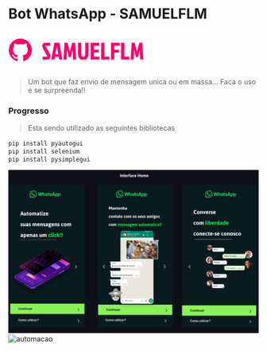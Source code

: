 # Bot WhatsApp - SAMUELFLM

<!---Esses são exemplos. Veja https://shields.io para outras pessoas ou para personalizar este conjunto de escudos. Você pode querer incluir dependências, status do projeto e informações de licença aqui--->

<img src="doc/img/logo.png" alt="logo_samuelflm">

> Um bot que faz envio de mensagem unica ou em massa... Faca o uso e se surpreenda!!

### Progresso

> Esta sendo utilizado as seguintes bibliotecas 

```shell
pip install pyautogui
pip install selenium
pip install pysimplegui
```
<img src="doc//img//Interface Home.png" alt="home">
<img src="doc//img//Interface automacao.png.png" alt="automacao">